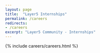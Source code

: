 ```yaml
---
layout: page
title:  "Layer5 Internships"
permalink: /careers
redirects:
- /careers
excerpt: "Layer5 Community - Internships"
---
```


{% include careers/careers.html %}
